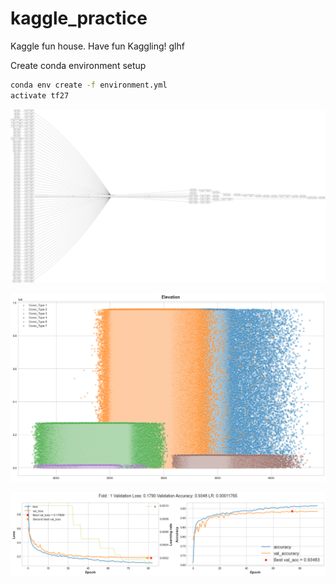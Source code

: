 # kaggle_practice
 Kaggle fun house. Have fun Kaggling! glhf

Create conda environment setup
```sh
conda env create -f environment.yml
activate tf27
```
![Example](https://github.com/furyhawk/kaggle_practice/blob/main/images/DCNv2.png?raw=true)

![Example](https://github.com/furyhawk/kaggle_practice/blob/main/images/elevation.png?raw=true)

![Example](https://github.com/furyhawk/kaggle_practice/blob/main/images/accuracy.png?raw=true)
